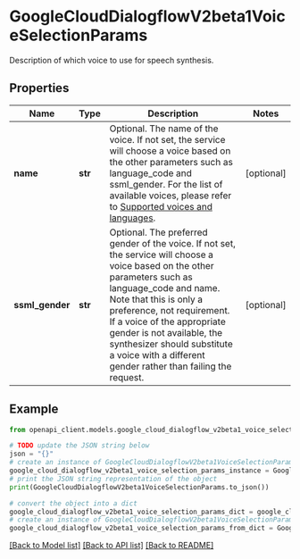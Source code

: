 # GoogleCloudDialogflowV2beta1VoiceSelectionParams

Description of which voice to use for speech synthesis.

## Properties

Name | Type | Description | Notes
------------ | ------------- | ------------- | -------------
**name** | **str** | Optional. The name of the voice. If not set, the service will choose a voice based on the other parameters such as language_code and ssml_gender. For the list of available voices, please refer to [Supported voices and languages](https://cloud.google.com/text-to-speech/docs/voices). | [optional] 
**ssml_gender** | **str** | Optional. The preferred gender of the voice. If not set, the service will choose a voice based on the other parameters such as language_code and name. Note that this is only a preference, not requirement. If a voice of the appropriate gender is not available, the synthesizer should substitute a voice with a different gender rather than failing the request. | [optional] 

## Example

```python
from openapi_client.models.google_cloud_dialogflow_v2beta1_voice_selection_params import GoogleCloudDialogflowV2beta1VoiceSelectionParams

# TODO update the JSON string below
json = "{}"
# create an instance of GoogleCloudDialogflowV2beta1VoiceSelectionParams from a JSON string
google_cloud_dialogflow_v2beta1_voice_selection_params_instance = GoogleCloudDialogflowV2beta1VoiceSelectionParams.from_json(json)
# print the JSON string representation of the object
print(GoogleCloudDialogflowV2beta1VoiceSelectionParams.to_json())

# convert the object into a dict
google_cloud_dialogflow_v2beta1_voice_selection_params_dict = google_cloud_dialogflow_v2beta1_voice_selection_params_instance.to_dict()
# create an instance of GoogleCloudDialogflowV2beta1VoiceSelectionParams from a dict
google_cloud_dialogflow_v2beta1_voice_selection_params_from_dict = GoogleCloudDialogflowV2beta1VoiceSelectionParams.from_dict(google_cloud_dialogflow_v2beta1_voice_selection_params_dict)
```
[[Back to Model list]](../README.md#documentation-for-models) [[Back to API list]](../README.md#documentation-for-api-endpoints) [[Back to README]](../README.md)


